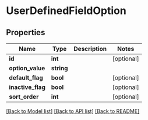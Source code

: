 # UserDefinedFieldOption

## Properties
Name | Type | Description | Notes
------------ | ------------- | ------------- | -------------
**id** | **int** |  | [optional] 
**option_value** | **string** |  | 
**default_flag** | **bool** |  | [optional] 
**inactive_flag** | **bool** |  | [optional] 
**sort_order** | **int** |  | [optional] 

[[Back to Model list]](../README.md#documentation-for-models) [[Back to API list]](../README.md#documentation-for-api-endpoints) [[Back to README]](../README.md)


